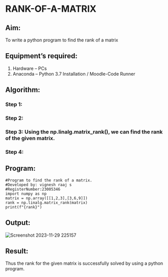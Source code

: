 # RANK-OF-A-MATRIX
## Aim:
To write a python program to find the rank of a matrix
## Equipment’s required:
1. 	Hardware – PCs
2. 	Anaconda – Python 3.7 Installation / Moodle-Code Runner
## Algorithm:
### Step 1: 
### Step 2: 
### Step 3: Using the np.linalg.matrix_rank(), we can find the rank of the given matrix.
### Step 4: 
## Program:
```
#Program to find the rank of a matrix.
#Developed by: vignesh raaj s
#RegisterNumber:23005346
import numpy as np
matrix = np.array([[1,2,3],[3,6,9]])
rank = np.linalg.matrix_rank(matrix)
print(f"{rank}")
```
## Output:
![Screenshot 2023-11-29 225157](https://github.com/vigneshraaj00/RANK-OF-A-MATRIX/assets/138849113/cad49f38-11ef-408a-aab3-9d9a096c0c6a)

## Result:
Thus the rank for the given matrix is successfully solved by  using a python program.

